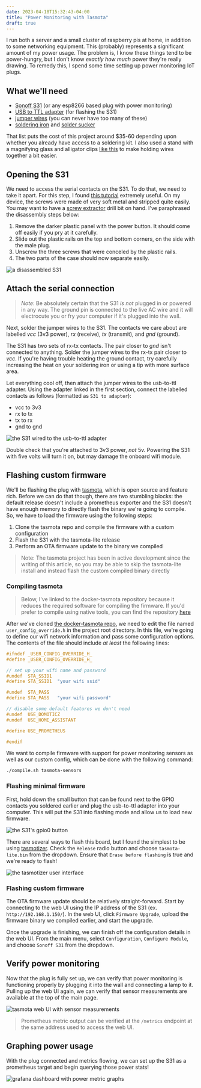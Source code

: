 ```yaml
---
date: 2023-04-18T15:32:43-04:00
title: "Power Monitoring with Tasmota"
draft: true
---
```

I run both a server and a small cluster of raspberry pis at home, in addition to some networking equipment. This (probably) represents a significant amount of my power usage. The problem is, I know these things tend to be power-hungry, but I don't know _exactly how much_ power they're really drawing. To remedy this, I spend some time setting up power monitoring IoT plugs.

## What we'll need
- [Sonoff S31](https://sonoff.tech/product/smart-plugs/s31-s31lite/) (or any esp8266 based plug with power monitoring)
- [USB to TTL adapter](https://www.amazon.com/IZOKEE-CP2102-Converter-Adapter-Downloader/dp/B07D6LLX19) (for flashing the S31)
- [jumper wires](https://www.amazon.com/EDGELEC-cables-alambre-Dupont-colores/dp/B07GD2BWPY) (you can never have too many of these)
- [soldering iron](https://www.amazon.com/Liouhoum-Auto-Sleep-Adjustable-Temperature-Thermostatic/dp/B08PZBPXLZ) and [solder sucker](https://www.amazon.com/Teenitor-Solder-Sucker-Desoldering-Removal/dp/B0739LXQ6N)

That list puts the cost of this project around $35-60 depending upon whether you already have access to a soldering kit. I also used a stand with a magnifying glass and alligator clips [like this](https://www.amazon.com/Double-Third-Clamp-Alligator-Magnifying/dp/B006ZBJU04) to make holding wires together a bit easier.

## Opening the S31
We need to access the serial contacts on the S31. To do that, we need to take it apart. For this step, I found [this tutorial](http://www.phreakmonkey.com/2018/01/sonoff-s31-disassemble-and-flash.html) extremely useful. On my device, the screws were made of very soft metal and stripped quite easily. You may want to have a [screw extractor](https://www.lowes.com/n/how-to/remove-a-stripped-or-broken-screw) drill bit on hand. I've paraphrased the disassembly steps below:

1. Remove the darker plastic panel with the power button. It should come off easily if you pry at it carefully.
2. Slide out the plastic rails on the top and bottom corners, on the side with the male plug.
3. Unscrew the three screws that were conceled by the plastic rails.
4. The two parts of the case should now separate easily.

![a disassembled S31](disassembled.jpg)

## Attach the serial connection
>*Note*: Be absolutely certain that the S31 *is not* plugged in or powered in any way. The ground pin is connected to the live AC wire and it will electrocute you or fry your computer if it's plugged into the wall.

Next, solder the jumper wires to the S31. The contacts we care about are labelled *vcc* (3v3 power), *rx* (receive), *tx* (transmit), and *gnd* (ground).

The S31 has two sets of rx-tx contacts. The pair closer to *gnd* isn't connected to anything. Solder the jumper wires to the rx-tx pair closer to *vcc*. If you're having trouble heating the ground contact, try carefully increasing the heat on your soldering iron or using a tip with more surface area.

Let everything cool off, then attach the jumper wires to the usb-to-ttl adapter. Using the adapter linked in the first section, connect the labelled contacts as follows (formatted as `S31 to adapter`):
- vcc to 3v3
- rx to tx
- tx to rx
- gnd to gnd

![the S31 wired to the usb-to-ttl adapter](adapter-connected.jpg)

Double check that you're attached to 3v3 power, *not* 5v. Powering the S31 with five volts will turn it on, but may damage the onboard wifi module.

## Flashing custom firmware
We'll be flashing the plug with [tasmota](), which is open source and feature rich. Before we can do that though, there are two stumbling blocks: the default release doesn't include a prometheus exporter and the S31 doesn't have enough memory to directly flash the binary we're going to compile. So, we have to load the firmware using the following steps:

1. Clone the tasmota repo and compile the firmware with a custom configuration
2. Flash the S31 with the tasmota-lite release
3. Perform an OTA firmware update to the binary we compiled

>Note: The tasmota project has been in active development since the writing of this article, so you may be able to skip the tasmota-lite install and instead flash the custom compiled binary directly

### Compiling tasmota
>Below, I've linked to the docker-tasmota repository because it reduces the required software for compiling the firmware. If you'd prefer to compile using native tools, you can find the repository [here](https://github.com/arendst/tasmota)

After we've cloned [the docker-tasmota repo](https://github.com/tasmota/docker-tasmota), we need to edit the file named `user_config_override.h` in the project root directory. In this file, we're going to define our wifi network information and pass some configuration options. The contents of the file should include _at least_ the following lines:

```c
#ifndef _USER_CONFIG_OVERRIDE_H_
#define _USER_CONFIG_OVERRIDE_H_

// set up your wifi name and password
#undef  STA_SSID1
#define STA_SSID1  "your wifi ssid"

#undef  STA_PASS
#define STA_PASS   "your wifi password"

// disable some default features we don't need
#undef  USE_DOMOTICZ
#undef  USE_HOME_ASSISTANT

#define USE_PROMETHEUS

#endif
```

We want to compile firmware with support for power monitoring sensors as well as our custom config, which can be done with the following command:
```bash
./compile.sh tasmota-sensors
```

### Flashing minimal firmware
First, hold down the small button that can be found next to the GPIO contacts you soldered earlier and plug the usb-to-ttl adapter into your computer. This will put the S31 into flashing mode and allow us to load new firmware.

![the S31's gpio0 button](gpio0-button.jpg)

There are several ways to flash this board, but I found the simplest to be using [tasmotizer](https://github.com/tasmota/tasmotizer). Check the `Release` radio button and choose `tasmota-lite.bin` from the dropdown. Ensure that `Erase before flashing` is true and we're ready to flash!

![the tasmotizer user interface](tasmotizer.jpg)

### Flashing custom firmware
The OTA firmware update should be relatively straight-forward. Start by connecting to the web UI using the IP address of the S31 (ex. `http://192.168.1.150/`). In the web UI, click `Firmware Upgrade`, upload the firmware binary we compiled earlier, and start the upgrade.

Once the upgrade is finishing, we can finish off the configuration details in the web UI. From the main menu, select `Configuration`, `Configure Module`, and choose `Sonoff S31` from the dropdown.

## Verify power monitoring
Now that the plug is fully set up, we can verify that power monitoring is functioning properly by plugging it into the wall and connecting a lamp to it. Pulling up the web UI again, we can verify that sensor measurements are available at the top of the main page.

![tasmota web UI with sensor measurements](tasmota-ui.jpg)

>Prometheus metric output can be verified at the `/metrics` endpoint at the same address used to access the web UI.

## Graphing power usage
With the plug connected and metrics flowing, we can set up the S31 as a prometheus target and begin querying those power stats!

![grafana dashboard with power metric graphs](grafana.jpg)
